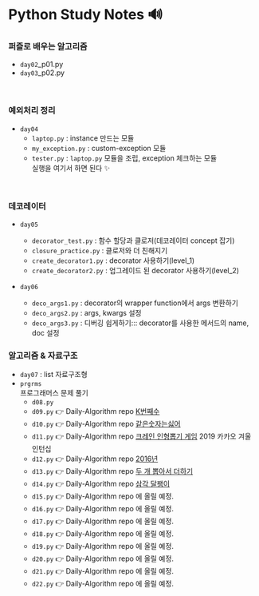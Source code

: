 # Python Study Notes 🔊

### 퍼즐로 배우는 알고리즘
- `day02`_p01.py
- `day03`_p02.py

<br>

### 예외처리 정리
- `day04`
    - `laptop.py` : instance 만드는 모듈
    - `my_exception.py` : custom-exception 모듈
    - `tester.py` : `laptop.py` 모듈을 조립, exception 체크하는 모듈 \
    실행을 여기서 하면 된다 ✨

<br>

### 데코레이터
- `day05`
    - `decorator_test.py` : 함수 할당과 클로저(데코레이터 concept 잡기) 
    - `closure_practice.py` : 클로저와 더 친해지기
    - `create_decorator1.py` : decorator 사용하기(level_1)
    - `create_decorator2.py` : 업그레이드 된 decorator 사용하기(level_2) 
    
- `day06`
    - `deco_args1.py` : decorator의 wrapper function에서 args 변환하기
    - `deco_args2.py` : args, kwargs 설정
    - `deco_args3.py` : 디버깅 쉽게하기::: decorator를 사용한 메서드의 name, doc 설정

### 알고리즘 & 자료구조
- `day07` : list 자료구조형
- `prgrms`  
프로그래머스 문제 풀기
    - `d08.py` 
    - `d09.py` 👉 Daily-Algorithm repo [K번째수](https://github.com/mand2/Daily-Algorithm/blob/master/Programmers/K번째수_py.md) 
    - `d10.py` 👉 Daily-Algorithm repo [같은숫자는싫어](https://github.com/mand2/Daily-Algorithm/blob/master/Programmers/같은숫자는싫어_py.md) 
    - `d11.py` 👉 Daily-Algorithm repo [크레인 인형뽑기 게임](https://github.com/mand2/Daily-Algorithm/blob/master/Programmers/크레인인형뽑기게임_py.md) 2019 카카오 겨울 인턴십
    - `d12.py` 👉 Daily-Algorithm repo [2016년](https://github.com/mand2/Daily-Algorithm/blob/master/Programmers/2016년_py.md) 
    - `d13.py` 👉 Daily-Algorithm repo [두 개 뽑아서 더하기](https://github.com/mand2/Daily-Algorithm/blob/master/Programmers/두개뽑아서더하기_py.md) 
    - `d14.py` 👉 Daily-Algorithm repo [삼각 달팽이](https://github.com/mand2/Daily-Algorithm/blob/master/Programmers/삼각달팽이_py.md) 
    - `d15.py` 👉 Daily-Algorithm repo 에 올릴 예정.
    - `d16.py` 👉 Daily-Algorithm repo 에 올릴 예정.
    - `d17.py` 👉 Daily-Algorithm repo 에 올릴 예정.
    - `d18.py` 👉 Daily-Algorithm repo 에 올릴 예정.
    - `d19.py` 👉 Daily-Algorithm repo 에 올릴 예정.
    - `d20.py` 👉 Daily-Algorithm repo 에 올릴 예정.
    - `d21.py` 👉 Daily-Algorithm repo 에 올릴 예정.
    - `d22.py` 👉 Daily-Algorithm repo 에 올릴 예정.




